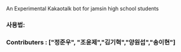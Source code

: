 An Experimental Kakaotalk bot for jamsin high school students

### **사용법:**

### Contributers : ["정준우", "조윤제","김기혁","양원섭","송이현"]
